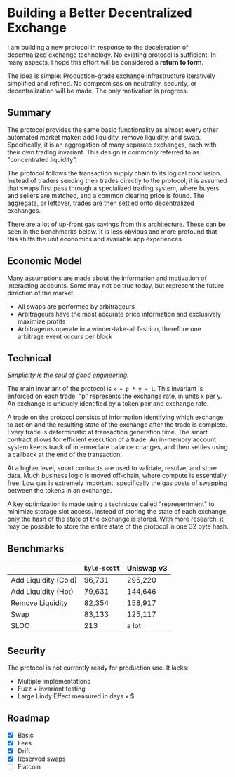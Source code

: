 # Building a Better Decentralized Exchange

I am building a new protocol in response to the deceleration of decentralized exchange technology. No existing protocol is sufficient. In many aspects, I hope this effort will be considered a **return to form**.

The idea is simple: Production-grade exchange infrastructure iteratively simplified and refined. No compromises on neutrality, security, or decentralization will be made. The only motivation is progress.

## Summary

The protocol provides the same basic functionality as almost every other automated market maker: add liquidity, remove liquidity, and swap. Specifically, it is an aggregation of many separate exchanges, each with their own trading invariant. This design is commonly referred to as "concentrated liquidity".

The protocol follows the transaction supply chain to its logical conclusion. Instead of traders sending their trades directly to the protocol, it is assumed that swaps first pass through a specialized trading system, where buyers and sellers are matched, and a common clearing price is found. The aggregate, or leftover, trades are then settled onto decentralized exchanges.

There are a lot of up-front gas savings from this architecture. These can be seen in the benchmarks below. It is less obvious and more profound that this shifts the unit economics and available app experiences.

## Economic Model

Many assumptions are made about the information and motivation of interacting accounts. Some may not be true today, but represent the future direction of the market.

- All swaps are performed by arbitrageurs
- Arbitrageurs have the most accurate price information and exclusively maximize profits
- Arbitrageurs operate in a winner-take-all fashion, therefore one arbitrage event occurs per block

## Technical

_Simplicity is the soul of good engineering._

The main invariant of the protocol is `x + p * y = l`. This invariant is enforced on each trade. "p" represents the exchange rate, in units x per y. An exchange is uniquely identified by a token pair and exchange rate.

A trade on the protocol consists of information identifying which exchange to act on and the resulting state of the exchange after the trade is complete. Every trade is deterministic at transaction generation time. The smart contract allows for efficient execution of a trade. An in-memory account system keeps track of intermediate balance changes, and then settles using a callback at the end of the transaction.

At a higher level, smart contracts are used to validate, resolve, and store data. Much business logic is moved off-chain, where compute is essentially free. Low gas is extremely important, specifically the gas costs of swapping between the tokens in an exchange.

A key optimization is made using a technique called "representment" to minimize storage slot access. Instead of storing the state of each exchange, only the hash of the state of the exchange is stored. With more research, it may be possible to store the entire state of the protocol in one 32 byte hash.

## Benchmarks

|                      | `kyle-scott` | Uniswap v3 |
|----------------------|--------------|------------|
| Add Liquidity (Cold) |       96,731 |    295,220 |
| Add Liquidity (Hot)  |       79,631 |    144,646 |
| Remove Liquidity     |       82,354 |    158,917 |
| Swap                 |       83,133 |    125,117 |
| SLOC                 |          213 |      a lot |

## Security

The protocol is not currently ready for production use. It lacks:

- Multiple implementations
- Fuzz + invariant testing
- Large Lindy Effect measured in days x $

## Roadmap

- [x] Basic
- [x] Fees
- [x] Drift
- [x] Reserved swaps
- [ ] Flatcoin
